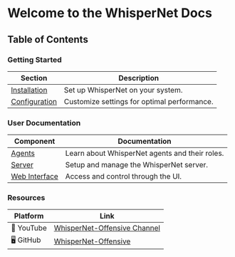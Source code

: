 # Welcome to the WhisperNet Docs 

## Table of Contents

### Getting Started
| Section        | Description |
|---------------|------------|
| [Installation](user-guide/installation.md) | Set up WhisperNet on your system. |
| [Configuration](user-guide/configuration.md) | Customize settings for optimal performance. |

### User Documentation
| Component     | Documentation |
|--------------|---------------|
| [Agents](Agents/agents.md) | Learn about WhisperNet agents and their roles. |
| [Server](Server/server.md) | Setup and manage the WhisperNet server. |
| [Web Interface](Web_Interface/web_interface.md) | Access and control through the UI. |

### Resources
| Platform | Link |
|----------|------|
| 🎥 YouTube | [WhisperNet-Offensive Channel](https://www.youtube.com/@WhisperNetOffensive) |
| 🖥 GitHub | [WhisperNet-Offensive](https://github.com/ryanq.47/whispernet-offensive) |
